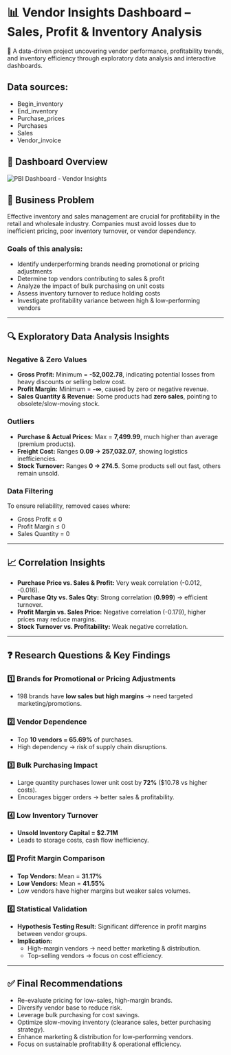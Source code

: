 # 📊 Vendor Insights Dashboard – Sales, Profit & Inventory Analysis
🔎 A data-driven project uncovering vendor performance, profitability trends, and inventory efficiency through exploratory data analysis and interactive dashboards.

## Data sources:
- Begin_inventory
- End_inventory
- Purchase_prices
- Purchases
- Sales
- Vendor_invoice

## 📌 Dashboard Overview  
![PBI Dashboard - Vendor Insights](dashboard.png)  

## 🚀 Business Problem  

Effective inventory and sales management are crucial for profitability in the retail and wholesale industry. Companies must avoid losses due to inefficient pricing, poor inventory turnover, or vendor dependency.  

### Goals of this analysis:  
- Identify underperforming brands needing promotional or pricing adjustments  
- Determine top vendors contributing to sales & profit  
- Analyze the impact of bulk purchasing on unit costs  
- Assess inventory turnover to reduce holding costs  
- Investigate profitability variance between high & low-performing vendors  

---

## 🔍 Exploratory Data Analysis Insights  

### Negative & Zero Values  
- **Gross Profit:** Minimum = **-52,002.78**, indicating potential losses from heavy discounts or selling below cost.  
- **Profit Margin:** Minimum = **-∞**, caused by zero or negative revenue.  
- **Sales Quantity & Revenue:** Some products had **zero sales**, pointing to obsolete/slow-moving stock.  

### Outliers  
- **Purchase & Actual Prices:** Max = **7,499.99**, much higher than average (premium products).  
- **Freight Cost:** Ranges **0.09 → 257,032.07**, showing logistics inefficiencies.  
- **Stock Turnover:** Ranges **0 → 274.5**. Some products sell out fast, others remain unsold.  

### Data Filtering  
To ensure reliability, removed cases where:  
- Gross Profit ≤ 0  
- Profit Margin ≤ 0  
- Sales Quantity = 0  

---

## 📈 Correlation Insights  
- **Purchase Price vs. Sales & Profit:** Very weak correlation (-0.012, -0.016).  
- **Purchase Qty vs. Sales Qty:** Strong correlation (**0.999**) → efficient turnover.  
- **Profit Margin vs. Sales Price:** Negative correlation (-0.179), higher prices may reduce margins.  
- **Stock Turnover vs. Profitability:** Weak negative correlation.  

---

## ❓ Research Questions & Key Findings  

### 1️⃣ Brands for Promotional or Pricing Adjustments  
- 198 brands have **low sales but high margins** → need targeted marketing/promotions.  

### 2️⃣ Vendor Dependence  
- Top **10 vendors = 65.69%** of purchases.  
- High dependency → risk of supply chain disruptions.  

### 3️⃣ Bulk Purchasing Impact  
- Large quantity purchases lower unit cost by **72%** ($10.78 vs higher costs).  
- Encourages bigger orders → better sales & profitability.  

### 4️⃣ Low Inventory Turnover  
- **Unsold Inventory Capital = $2.71M**  
- Leads to storage costs, cash flow inefficiency.  

### 5️⃣ Profit Margin Comparison  
- **Top Vendors:** Mean = **31.17%**  
- **Low Vendors:** Mean = **41.55%**  
- Low vendors have higher margins but weaker sales volumes.  

### 6️⃣ Statistical Validation  
- **Hypothesis Testing Result:** Significant difference in profit margins between vendor groups.  
- **Implication:**  
  - High-margin vendors → need better marketing & distribution.  
  - Top-selling vendors → focus on cost efficiency.  

---

## ✅ Final Recommendations  

- Re-evaluate pricing for low-sales, high-margin brands.  
- Diversify vendor base to reduce risk.  
- Leverage bulk purchasing for cost savings.  
- Optimize slow-moving inventory (clearance sales, better purchasing strategy).  
- Enhance marketing & distribution for low-performing vendors.  
- Focus on sustainable profitability & operational efficiency.  
